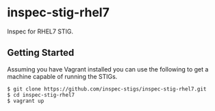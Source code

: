 # inspec-stig-rhel7

Inspec for RHEL7 STIG.

## Getting Started

Assuming you have Vagrant installed you can use the following to
get a machine capable of running the STIGs.

```
$ git clone https://github.com/inspec-stigs/inspec-stig-rhel7.git
$ cd inspec-stig-rhel7
$ vagrant up

```
